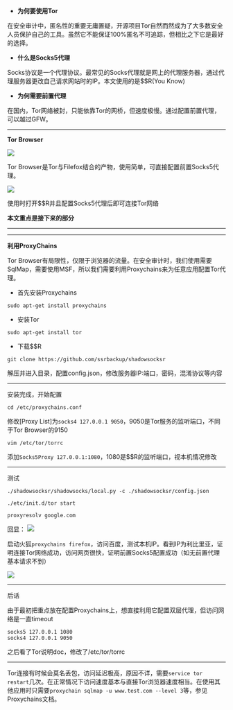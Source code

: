 ﻿---
titled: Linux下Tor网络作任意应用代理
featured-img: tor
summary: 解决Linux命令行下使用ProxyChains时Tor网络前置Socks5代理的配置问题
layout: post
---

+ **为何要使用Tor**

在安全审计中，匿名性的重要无庸置疑，开源项目Tor自然而然成为了大多数安全人员保护自己的工具。虽然它不能保证100%匿名不可追踪，但相比之下它是最好的选择。

+ **什么是Socks5代理**

Socks协议是一个代理协议。最常见的Socks代理就是网上的代理服务器，通过代理服务器更改自己请求网站时的IP。本文使用的是$$R(You Know)

+ **为何需要前置代理**

在国内，Tor网络被封，只能依靠Tor的网桥，但速度极慢。通过配置前置代理，可以越过GFW。


***

**Tor Browser**

![](https://upload-images.jianshu.io/upload_images/11356161-5f07053bcf58e6dd.png?imageMogr2/auto-orient/strip%7CimageView2/2/w/1240)

Tor Browser是Tor与Filefox结合的产物，使用简单，可直接配置前置Socks5代理。

![](https://upload-images.jianshu.io/upload_images/11356161-a52cdaf4991ba811.png?imageMogr2/auto-orient/strip%7CimageView2/2/w/1240)

使用时打开$$R并且配置Socks5代理后即可连接Tor网络

**本文重点是接下来的部分**

***

***

**利用ProxyChains**

Tor Browser有局限性，仅限于浏览器的流量。在安全审计时，我们使用需要SqlMap，需要使用MSF，所以我们需要利用Proxychains来为任意应用配置Tor代理。

+ 首先安装Proxychains

`sudo apt-get install proxychains`

+ 安装Tor

`sudo apt-get install tor`

+ 下载$$R

`git clone https://github.com/ssrbackup/shadowsocksr`

解压并进入目录，配置config.json，修改服务器IP:端口，密码，混淆协议等内容


***

安装完成，开始配置

`cd /etc/proxychains.conf`

修改[Proxy List]为`socks4 127.0.0.1 9050`，9050是Tor服务的监听端口，不同于Tor Browser的9150

`vim /etc/tor/torrc`

添加`Socks5Proxy 127.0.0.1:1080`，1080是$$R的监听端口，视本机情况修改

***

测试

`./shadowsocksr/shadowsocks/local.py -c ./shadowsocksr/config.json`

`./etc/init.d/tor start`

`proxyresolv google.com`

回显：
![](https://upload-images.jianshu.io/upload_images/11356161-cdde68a76bf51c6d.png?imageMogr2/auto-orient/strip%7CimageView2/2/w/1240)

启动火狐`proxychains firefox`，访问百度，测试本机IP。看到IP为利比里亚，证明连接Tor网络成功，访问网页很快，证明前置Socks5配置成功（如无前置代理基本请求不到）

![](https://upload-images.jianshu.io/upload_images/11356161-1a7ff6fe2054c15a.png?imageMogr2/auto-orient/strip%7CimageView2/2/w/1240)

***

后话

由于最初把重点放在配置Proxychains上，想直接利用它配置双层代理，但访问网络是一直timeout
```
socks5 127.0.0.1 1080
socks4 127.0.0.1 9050
```
之后看了Tor说明doc，修改了/etc/tor/torrc

***

Tor连接有时候会莫名丢包，访问延迟极高，原因不详，需要`service tor restart`几次。在正常情况下访问速度基本与直接Tor浏览器速度相当。在使用其他应用时只需要`proxychain sqlmap -u www.test.com --level 3`等，参见Proxychains文档。


